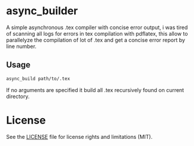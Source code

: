# async_builder
A simple asynchronous .tex compiler with concise error output, i was tired of scanning all logs for errors in tex compilation with
pdflatex, this allow to parallelyze the compilation of lot of .tex and get a concise error report by line number.

## Usage

```pl
async_build path/to/.tex
```

If no arguments are specified it build all .tex recursively found on current directory.

# License

See the [LICENSE](LICENSE) file for license rights and limitations (MIT).
